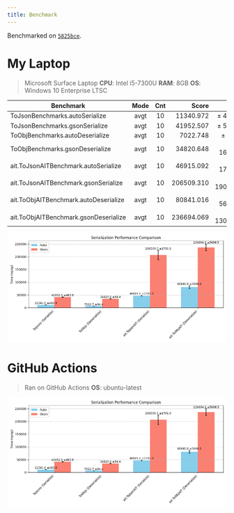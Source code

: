 ```yaml
---
title: Benchmark
---
```


Benchmarked on [`5825bce`](https://github.com/DrTheodor/autojson/commit/5825bce3f9eb2b385f5f79baff7e7c17a99c939d).

# My Laptop

> Microsoft Surface Laptop
> **CPU**: Intel i5-7300U
> **RAM**: 8GB
> **OS**: Windows 10 Enterprise LTSC

| Benchmark                             | Mode | Cnt |      Score |       Error | Units |
|---------------------------------------|:----:|:---:|-----------:|------------:|-------|
| ToJsonBenchmarks.autoSerialize        | avgt | 10  |  11340.972 |   ± 483.899 | ns/op |
| ToJsonBenchmarks.gsonSerialize        | avgt | 10  |  41952.507 |   ± 564.717 | ns/op |
| ToObjBenchmarks.autoDeserialize       | avgt | 10  |   7022.748 |    ± 94.389 | ns/op |
| ToObjBenchmarks.gsonDeserialize       | avgt | 10  |  34820.648 |  ± 1616.649 | ns/op |
| ait.ToJsonAITBenchmark.autoSerialize  | avgt | 10  |  46915.092 |  ± 1791.029 | ns/op |
| ait.ToJsonAITBenchmark.gsonSerialize  | avgt | 10  | 206509.310 | ± 19026.570 | ns/op |
| ait.ToObjAITBenchmark.autoDeserialize | avgt | 10  |  80841.016 |  ± 5698.545 | ns/op |
| ait.ToObjAITBenchmark.gsonDeserialize | avgt | 10  | 236694.069 | ± 13047.773 | ns/op |

![Performance comparison bar chart](../../assets/performance_laptop.png)

# GitHub Actions

> Ran on GitHub Actions
> **OS**: ubuntu-latest



![Performance comparison bar chart](../../assets/performance_laptop.png)